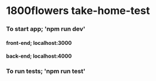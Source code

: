 # 1800flowers take-home-test 

### To start app; 'npm run dev'
#### front-end; localhost:3000
#### back-end; localhost:4000

### To run tests; 'npm run test'

